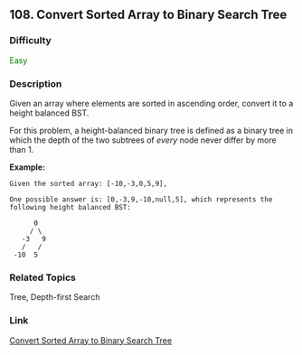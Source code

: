 ## 108. Convert Sorted Array to Binary Search Tree
### Difficulty

 <font color=green>Easy</font>

### Description

Given an array where elements are sorted in ascending order, convert it to a
height balanced BST.

For this problem, a height-balanced binary tree is defined as a binary tree in
which the depth of the two subtrees of _every_ node never differ by more than
1.

**Example:**
            Given the sorted array: [-10,-3,0,5,9],        One possible answer is: [0,-3,9,-10,null,5], which represents the following height balanced BST:              0         / \       -3   9       /   /     -10  5    


### Related Topics

Tree, Depth-first Search


### Link
[Convert Sorted Array to Binary Search Tree](https://leetcode.com/problems/convert-sorted-array-to-binary-search-tree)
